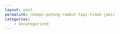 ```yaml
---
layout: post
permalink: /mimpi-potong-rambut-tapi-tidak-jadi/
categories:
    - Uncategorized
---
```


